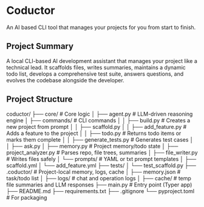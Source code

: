 # Coductor
An AI based CLI tool that manages your projects for you from start to finish.

## Project Summary
A local CLI-based AI development assistant that manages your project like a technical lead. It scaffolds files, writes summaries, maintains a dynamic todo list, develops a comprehensive test suite, answers questions, and evolves the codebase alongside the developer.

## Project Structure
coductor/
├── core/                    # Core logic
│   ├── agent.py               # LLM-driven reasoning engine
│   ├── commands/              # CLI commands
│   │   ├── build.py           # Creates a new project from prompt
│   │   ├── scaffold.py
│   │   ├── add_feature.py     # Adds a feature to the project
│   │   ├── todo.py            # Returns todo items or marks them complete
│   │   ├── generate_tests.py  # Generates test cases
│   │   ├── ask.py
│   ├── memory.py              # Project memory/todo state
│   ├── project_analyzer.py    # Parses repo, file trees, summaries
│   ├── file_writer.py         # Writes files safely
│   └── prompts/               # YAML or txt prompt templates
│       ├── scaffold.yml
│       └── add_feature.yml
├── tests/
│   └── test_scaffold.py
├── .coductor/                 # Project-local memory, logs, cache
│   ├── memory.json            # task/todo list
│   ├── logs/                  # chat and operation logs
│   ├── cache/                 # temp file summaries and LLM responses
├── main.py                    # Entry point (Typer app)
├── README.md
├── requirements.txt
├── .gitignore
└── pyproject.toml             # For packaging
